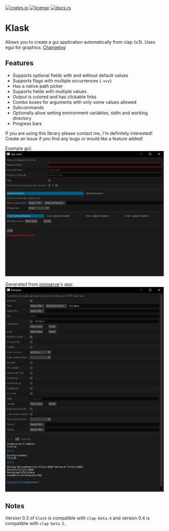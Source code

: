 [![crates.io](https://img.shields.io/crates/v/klask?style=for-the-badge)](https://crates.io/crates/klask)
[![license](https://img.shields.io/crates/l/klask?style=for-the-badge)](LICENSE)
[![docs.rs](https://img.shields.io/docsrs/klask?style=for-the-badge)](https://docs.rs/klask)
# Klask
Allows you to create a gui application automatically from clap (v3). Uses egui for graphics. [Changelog](CHANGELOG.md)

## Features
- Supports optional fields with and without default values
- Supports flags with multiple occurrences (`-vvv`)
- Has a native path picker
- Supports fields with multiple values
- Output is colored and has clickable links
- Combo boxes for arguments with only some values allowed
- Subcommands
- Optionally allow setting environment variables, stdin and working directory
- Progress bars

If you are using this library please contact me, I'm definitely interested!
Create an Issue if you find any bugs or would like a feature added!

Example gui:
![image showcasing the gui](media/showcase-2021-09-25.png)

Generated from [miniserve](https://github.com/svenstaro/miniserve)'s app:
![image showcasing the gui](media/miniserve-2021-09-25.png)

## Notes
Version 0.3 of `klask` is compatible with `clap-beta.4` and version 0.4 is compatible with `clap-beta.5`.